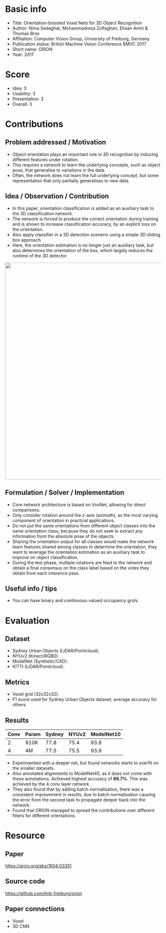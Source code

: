 # Basic info
- Title: Orientation-boosted Voxel Nets for 3D Object Recognition
- Author: Nima Sedaghat, Mohammadreza Zolfaghari, Ehsan Amiri & Thomas Brox
- Affiliation: Computer Vision Group, University of Freiburg, Germany
- Publication status: British Machine Vision Conference BMVC 2017
- Short name: ORION
- Year: 2017

# Score
- Idea: 3
- Usability: 3
- Presentation: 3
- Overall: 3

# Contributions
## Problem addressed / Motivation
- Object orientation plays an important role in 3D recognition by inducing different features under rotation.
- This requires a network to learn the underlying concepts, such as object pose, that generalise to variations in the data.
- Often, the network does not learn the full underlying concept, but some representation that only partially generalises to new data.

## Idea / Observation / Contribution
- In this paper, orientation classification is added as an auxiliary task to the 3D classification network. 
- The network is forced to produce the correct orientation during training and is shown to increase classification accuracy, by an explicit loss on the orientation.
- Also apply classifier in a 3D detection scenerio using a simple 3D sliding box approach.
- Here, the orientation estimation is no longer just an auxiliary task, but also determines the orientation of the box, which largely reduces the runtime of the 3D detector.

<p align="center">
  <img src="https://camo.githubusercontent.com/5176a16222b16692057c62b09a92b35a1dcd161c/68747470733a2f2f6c6d622e696e666f726d6174696b2e756e692d66726569627572672e64652f5075626c69636174696f6e732f323031372f535a423137612f7465617365725f772e706e67" width=700>
</p>

## Formulation / Solver / Implementation
- Core network architecture is based on VoxNet, allowing for direct comparisons.
- Only consider rotation around the z-axis (azimuth), as the most varying component of orientation in practical applications.
- Do not put the same orientations from different object classes into the same orientation class, because they do not seek to extract any information from the absolute pose of the objects.
- Sharing the orientation output for all classes would make the network learn features shared among classes to determine the orientation, they want to leverage the orientation estimation as an auxiliary task to improve on object classification.
- During the test phase, multiple rotations are feed to the network and obtain a final consensus on the class label based on the votes they obtain from each interence pass.


## Useful info / tips
- You can have binary and continuous-valued occupancy grids.

# Evaluation
## Dataset
- Sydney Urban Objects (LiDAR/Pointcloud).
- NYUv2 (Kinect/RGBD).
- ModelNet (Synthetic/CAD).
- KITTI (LiDAR/Pointcloud).

## Metrics
- Voxel grid (32x32x32).
- F1 score used for Sydney Urban Objects dataset, average accuracy for others.

## Results

| Conv | Param | Sydney | NYUv2 | ModelNet10 |
| ---- | ----- | ------ | ----- | ---------- |
| 2    | 910K  | 77.8   | 75.4  | 93.8       |
| 4    | 4M    | 77.5   | 75.5  | 93.9       |

- Experimented with a deeper net, but found networks starts to overfit on the smaller datasets.
- Also annotated aligmments to ModelNet40, as it does not come with these annotations. Achieved highest accuracy of **89.7%**. This was achieved by the 4 conv layer network.
- They also found that by adding batch normalisation, there was a consistent improvement in results, due to batch normalisation causing the error from the second task to propagate deeper back into the network.
- Found that ORION managed to spread the contributions over different filters for different orientations.

# Resource
## Paper
https://arxiv.org/abs/1604.03351

## Source code
https://github.com/lmb-freiburg/orion

## Paper connections
- Voxel
- 3D CNN
